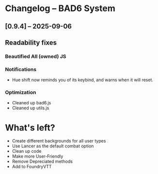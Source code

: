 # Changelog – BAD6 System


## [0.9.4] – 2025-09-06

## Readability fixes

### Beautified All (owned) JS

### Notifications
- Hue shift now reminds you of its keybind, and warns when it will reset.

### Optimization
- Cleaned up bad6.js
- Cleaned up utils.js


# What's left?
- Create different backgrounds for all user types
- Use Lancer as the default combat option
- Clean up code
- Make more User-Friendly
- Remove Depreciated methods
- Add to FoundryVTT
